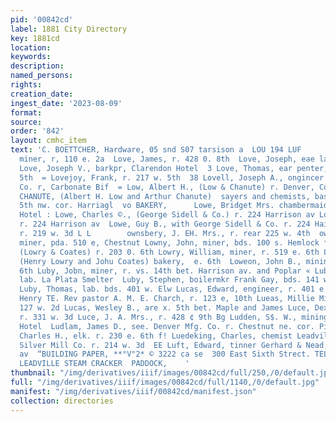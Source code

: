 ```yaml
---
pid: '00842cd'
label: 1881 City Directory
key: 1881cd
location: 
keywords: 
description: 
named_persons: 
rights: 
creation_date: 
ingest_date: '2023-08-09'
format: 
source: 
order: '842'
layout: cmhc_item
text: 'C. BOETTCHER, Hardware, 05 snd S07 tarsison a  LOU 194 LUF        Louver, William,
  miner, r, 110 e. 2a  Love, James, r. 428 0. 8th  Love, Joseph, eae lab, H. Sonnenberg  <.z
  Love, Joseph V., barkpr, Clarendon Hotel  3 Love, Thomas, ear penter, r. head ¢,
  5th  = Lovejoy, Frank, r. 217 w. 5th  38 Lovell, Joseph A., ongincer Meyer Mining
  Co. r, Carbonate Bif  = Low, Albert H., (Low & Chanute) r. Denver, Colo  ZLOW &
  CHANUTE, (Albert H. Low and Arthur Chanute)  sayers and chemists, basement P. O.
  5th nw. cor. Harriagl  vo BAKERY,      Lowe, Bridget Mrs. chambermaid Clarendon
  Hotel : Lowe, Charles ©., (George Sidell & Co.) r. 224 Harrison av Lowe, Clyde B.,
  r. 224 Harrison av  Lowe, Guy B., with George Sidell & Co. r. 224 Hai % Lowe, Joseph,
  r. 219 w. 3d L L        ownsbery, J. EH. Mrs., r. rear 225 w. 4th  owny, James,
  miner, pda. 510 e, Chestnut Lowny, John, miner, bds. 100 s. Hemlock * Lowry; Lenry,
  (Lowry & Coates) r. 203 0. 6th Lowry, William, miner, r. 519 e. 6th Lowry & Coates,
  (Henry Lowry and Johu Coates) bakery,  e. 6th  Loweon, John B., mining, r. 328 e.
  6th Luby, Jobn, miner, r. vs. 14th bet. Harrison av. and Poplar « Luby, Martian,
  lab. La Plata Smelter  Luby, Stephen, boilermkr Frank Gay, bds. 141 w. Chestnut
  Luby, Thomas, lab. bds. 401 w. Elw Lucas, Edward, engineer, r. 401 e. 4th Lucas,
  Henry TE. Rev pastor A. M. E. Charch, r. 123 e, 10th Lueas, Millie Miss, (cola)
  127 w. 2d Lucas, Wesley B., are x. 5th bet. Maple and James Luce, Dexter G., cook,
  r. 331 w. 3d Luce, J. A. Mrs., r. 428 ¢ 9th Bg Ludden, S$. W., mining, bds. Grand
  Hotel  Ludlam, James D., see. Denver Mfg. Co. r. Chestnut ne. cor. Pim z Ludwig,
  Charles H., elk. r. 230 e. 6th f! Luedeking, Charles, chemist Leadville Gold and
  Silver Mill Co. r. 214 w. 3d  EE Luft, Edward, tinner Gerhard & Nead,r. 407 Harrison
  av  “BUILDING PAPER, **°V"2* © 3222 ca se  300 East Sixth Strect. TELEPHONE  Proprietors
  LEADVILLE STEAM CRACKER  PADDOCK,    '
thumbnail: "/img/derivatives/iiif/images/00842cd/full/250,/0/default.jpg"
full: "/img/derivatives/iiif/images/00842cd/full/1140,/0/default.jpg"
manifest: "/img/derivatives/iiif/00842cd/manifest.json"
collection: directories
---
```

